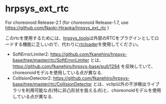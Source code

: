 # hrpsys_ext_rtc

For choreonoid Release-2.1 (for choreonoid Release-1.7, use https://github.com/Naoki-Hiraoka/hrpsys_ext_rtc )

このrtcを使用するためには、[hrpsys_tools](http://wiki.ros.org/hrpsys_tools)は外部のRTCをプラグインとしてロードする機能に乏しいので、代わりに[rtcloader](https://github.com/Naoki-Hiraoka/rtcloader)を使用してください。

- SoftErrorLimiter2: https://github.com/fkanehiro/hrpsys-base/tree/master/rtc/SoftErrorLimiter とは、https://github.com/fkanehiro/hrpsys-base/pull/1294 を反映していて、choreonoidモデルを使用している点が異なる.
- CollisionDetector2: https://github.com/fkanehiro/hrpsys-base/tree/master/rtc/CollisionDetector とは、vclip以外の干渉検出ライブラリを利用可能な点(特に非凸形状を扱える点)と、choreonoidモデルを使用している点が異なる.